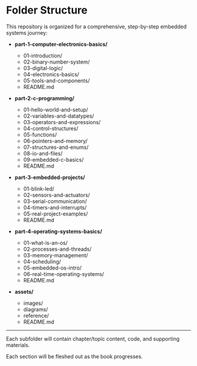 # Folder Structure

This repository is organized for a comprehensive, step-by-step embedded systems journey:

- **part-1-computer-electronics-basics/**
  - 01-introduction/
  - 02-binary-number-system/
  - 03-digital-logic/
  - 04-electronics-basics/
  - 05-tools-and-components/
  - README.md

- **part-2-c-programming/**
  - 01-hello-world-and-setup/
  - 02-variables-and-datatypes/
  - 03-operators-and-expressions/
  - 04-control-structures/
  - 05-functions/
  - 06-pointers-and-memory/
  - 07-structures-and-enums/
  - 08-io-and-files/
  - 09-embedded-c-basics/
  - README.md

- **part-3-embedded-projects/**
  - 01-blink-led/
  - 02-sensors-and-actuators/
  - 03-serial-communication/
  - 04-timers-and-interrupts/
  - 05-real-project-examples/
  - README.md

- **part-4-operating-systems-basics/**
  - 01-what-is-an-os/
  - 02-processes-and-threads/
  - 03-memory-management/
  - 04-scheduling/
  - 05-embedded-os-intro/
  - 06-real-time-operating-systems/
  - README.md

- **assets/**
  - images/
  - diagrams/
  - reference/
  - README.md

---

Each subfolder will contain chapter/topic content, code, and supporting materials.

Each section will be fleshed out as the book progresses.
